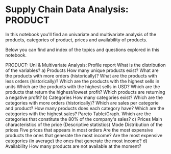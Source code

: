 # Supply Chain Data Analysis: PRODUCT

In this notebook you'll find an univariate and multivariate analysis of the products, categories of product, prices and 
availability of products.

Below you can find and index of the topics and questions explored in this notebook.

PRODUCT: Uni & Multivariate Analysis:
	Profile report
	What is the distribution of the variables?
	a) Products
		How many unique products exist?
		What are the products with more orders (historically)?
		What are the products with less orders (historically)?
		Which are the products with the highest sells in units
		Which are the products with the highest sells in USD?
		Which are the products that return the highest/lowest profit?
		Which products are returning a negative profit?
	b) Categories 
		How many categories exist?
		Which are the categories with more orders (historically)?
		Which are sales per categorie and product?
		How many products does each category have?
		Which are the categories with the highest sales?
		Pareto Table/Graph. Which are the categories that constitute the 80% of the company's sales?
	c) Prices
		Main characteristics of the price (Descriptive statistics)
		Mode
		Distribution of the prices
		Five prices that appears in most orders
		Are the most expensive products the ones that generate the most income?
		Are the most expensive categories (in average) the ones that generate the most income?
	d) Availability
		How many products are not available at the moment?
